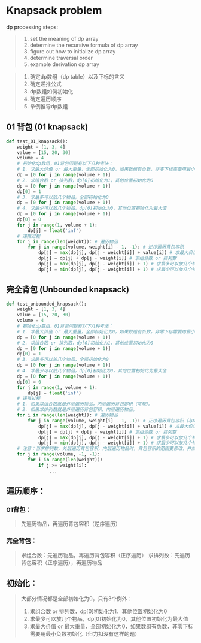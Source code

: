 # Knapsack problem

dp processing steps:

> 1. set the meaning of dp array
> 2. determine the recursive formula of dp array
> 3. figure out how to initialize dp array
> 4. determine traversal order
> 5. example derivation dp array

> 1. 确定dp数组（dp table）以及下标的含义
> 2. 确定递推公式
> 3. dp数组如何初始化
> 4. 确定遍历顺序
> 5. 举例推导dp数组

## 01 背包 (01 knapsack)

```python
def test_01_knapsack():
    weight = [1, 3, 4]
    value = [15, 20, 30]
    volume = 4
    # 初始化dp数组，01背包问题有以下几种考法：
    # 1. 求最大价值 or 最大重量，全部初始化为0，如果数组有负数，非零下标需要用最小负数初始化（但力扣没有这样的题）
    dp = [0 for j in range(volume + 1)]
    # 2. 求组合数 or 排列数，dp[0]初始化为1，其他位置初始化为0
    dp = [0 for j in range(volume + 1)]
    dp[0] = 1
    # 3. 求最多可以放几个物品，全部初始化为0
    dp = [0 for j in range(volume + 1)]
    # 4. 求最少可以放几个物品，dp[0]初始化为0，其他位置初始化为最大值
    dp = [0 for j in range(volume + 1)]
    dp[0] = 0
    for j in range(1, volume + 1):
        dp[j] = float('inf')
    # 递推过程
    for i in range(len(weight)): # 遍历物品
        for j in range(volume, weight[i] - 1, -1): # 逆序遍历背包容积
            dp[j] = max(dp[j], dp[j - weight[i]] + value[i]) # 求最大价值 or 最大重量
            dp[j] = dp[j] + dp[j - weight[i]] # 求组合数 or 排列数
            dp[j] = max(dp[j], dp[j - weight[i]] + 1) # 求最多可以放几个物品
            dp[j] = min(dp[j], dp[j - weight[i]] + 1) # 求最少可以放几个物品
```

## 完全背包 (Unbounded knapsack)

```python
def test_unbounded_knapsack():
    weight = [1, 3, 4]
    value = [15, 20, 30]
    volume = 4
    # 初始化dp数组，01背包问题有以下几种考法：
    # 1. 求最大价值 or 最大重量，全部初始化为0，如果数组有负数，非零下标需要用最小负数初始化（但力扣没有这样的题）
    dp = [0 for j in range(volume + 1)]
    # 2. 求组合数 or 排列数，dp[0]初始化为1，其他位置初始化为0
    dp = [0 for j in range(volume + 1)]
    dp[0] = 1
    # 3. 求最多可以放几个物品，全部初始化为0
    dp = [0 for j in range(volume + 1)]
    # 4. 求最少可以放几个物品，dp[0]初始化为0，其他位置初始化为最大值
    dp = [0 for j in range(volume + 1)]
    dp[0] = 0
    for j in range(1, volume + 1):
        dp[j] = float('inf')
    # 递推过程
    # 1. 如果求组合数就是外层遍历物品，内层遍历背包容积（常规）。
    # 2. 如果求排列数就是外层遍历背包容积，内层遍历物品。
    for i in range(len(weight)): # 遍历物品
        for j in range(volume, weight[i] - 1, -1): # 正序遍历背包容积（与01背包不同）
            dp[j] = max(dp[j], dp[j - weight[i]] + value[i]) # 求最大价值 or 最大重量
            dp[j] = dp[j] + dp[j - weight[i]] # 求组合数 or 排列数
            dp[j] = max(dp[j], dp[j - weight[i]] + 1) # 求最多可以放几个物品
            dp[j] = min(dp[j], dp[j - weight[i]] + 1) # 求最少可以放几个物品
    # 注意：当求排列数，外层遍历背包容积，内层遍历物品时，背包容积的范围要修改，并加一个if来判断
    for j in range(volume, -1, -1):
        for i in range(len(weight)):
            if j >= weight[i]:
                ...
```

## 遍历顺序：

### 01背包：

> 先遍历物品，再遍历背包容积（逆序遍历）

### 完全背包：

> 求组合数：先遍历物品，再遍历背包容积（正序遍历）
> 求排列数：先遍历背包容积（正序遍历），再遍历物品

## 初始化：

> 大部分情况都是全部初始化为0，只有3个例外：
>
> 1. 求组合数 or 排列数，dp[0]初始化为1，其他位置初始化为0
> 2. 求最少可以放几个物品，dp[0]初始化为0，其他位置初始化为最大值
> 3. 求最大价值 or 最大重量，全部初始化为0，如果数组有负数，非零下标需要用最小负数初始化（但力扣没有这样的题）

